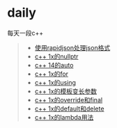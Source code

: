# daily
每天一段c++

> * [使用rapidjson处理json格式](/src/json.cpp)
> * [c++ 1x的nullptr](/src/nullptr.cpp)
> * [c++ 14的auto](/src/auto.cpp)
> * [c++ 1x的for](/src/for.cpp)
> * [c++ 1x的using](/src/using.cpp)
> * [c++ 1x的模板变长参数](/src/using.cpp)
> * [c++ 1x的override和final](/src/override_final.cpp)
> * [c++ 1x的default和delete](/src/default_delete.cpp)
> * [c++ 1x的lambda用法](/src/lambda.cpp)